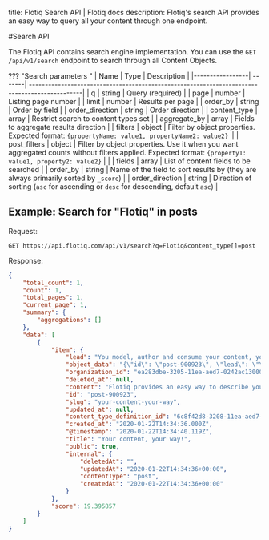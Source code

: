 title: Flotiq Search API | Flotiq docs
description: Flotiq's search API provides an easy way to query all your content through one endpoint.

#Search API

The Flotiq API contains search engine implementation. 
You can use the `GET ​/api​/v1​/search` endpoint to search through all Content Objects.

??? "Search parameters "
    | Name            | Type   | Description                                                                                   |
    |-----------------| -------| ----------------------------------------------------------------------------------------------|
    | q               | string | Query (required)                                                                              |
    | page            | number | Listing page number                                                                           |
    | limit           | number | Results per page                                                                              |
    | order_by        | string | Order by field                                                                                |
    | order_direction | string | Order direction                                                                               |
    | content_type    | array  | Restrict search to content types set                                                          |
    | aggregate_by    | array  | Fields to aggregate results direction                                                         |
    | filters         | object | Filter by object properties. Expected format: `{propertyName: value1, propertyName2: value2} `|
    | post_filters    | object | Filter by object properties. Use it when you want aggregated counts without filters applied. Expected format: `{property1: value1, property2: value2}` |                                                                                              |
    | fields          | array  | List of content fields to be searched                                                         |
    | order_by        | string | Name of the field to sort results by (they are always primarily sorted by `_score`)            |
    | order_direction | string | Direction of sorting (`asc` for ascending or `desc` for descending, default `asc`)           |

## Example: Search for "Flotiq" in posts

Request: 
```
GET https://api.flotiq.com/api/v1/search?q=Flotiq&content_type[]=post
```

    
Response:
```json
{
    "total_count": 1,
    "count": 1,
    "total_pages": 1,
    "current_page": 1,
    "summary": {
        "aggregations": []
    },
    "data": [
        {
            "item": {
                "lead": "You model, author and consume your content, your way. Flotiq is an API-first CMS that takes care of hosting, securing and scaling to guarantee your content is always on.",
                "object_data": "{\"id\": \"post-900923\", \"lead\": \"You model, author and consume your content, your way. Flotiq is an API-first CMS that takes care of hosting, securing and scaling to guarantee your content is always on.\", \"slug\": \"your-content-your-way\", \"title\": \"Your content, your way!\", \"public\": true, \"content\": \"Flotiq provides an easy way to describe your content, populate your system with large amounts of data and consume it.\", \"internal\": {\"createdAt\": \"2020-01-22T14:34:36+00:00\", \"deletedAt\": \"\", \"updatedAt\": \"2020-01-22T14:34:36+00:00\", \"contentType\": \"post\"}}",
                "organization_id": "ea283dbe-3205-11ea-aed7-0242ac130003",
                "deleted_at": null,
                "content": "Flotiq provides an easy way to describe your content, populate your system with large amounts of data and consume it.",
                "id": "post-900923",
                "slug": "your-content-your-way",
                "updated_at": null,
                "content_type_definition_id": "6c8f42d8-3208-11ea-aed7-0242ac130003",
                "created_at": "2020-01-22T14:34:36.000Z",
                "@timestamp": "2020-01-22T14:34:40.119Z",
                "title": "Your content, your way!",
                "public": true,
                "internal": {
                    "deletedAt": "",
                    "updatedAt": "2020-01-22T14:34:36+00:00",
                    "contentType": "post",
                    "createdAt": "2020-01-22T14:34:36+00:00"
                }
            },
            "score": 19.395857
        }
    ]
}
```

